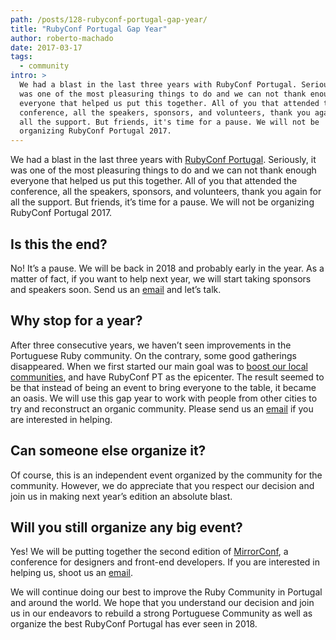 ```yaml
---
path: /posts/128-rubyconf-portugal-gap-year/
title: "RubyConf Portugal Gap Year"
author: roberto-machado
date: 2017-03-17
tags:
  - community
intro: >
  We had a blast in the last three years with RubyConf Portugal. Seriously, it
  was one of the most pleasuring things to do and we can not thank enough
  everyone that helped us put this together. All of you that attended the
  conference, all the speakers, sponsors, and volunteers, thank you again for
  all the support. But friends, it's time for a pause. We will not be
  organizing RubyConf Portugal 2017.
---
```


We had a blast in the last three years with [RubyConf Portugal](http://rubyconf.pt/). Seriously, it was one of the most pleasuring things to do and we can not thank enough everyone that helped us put this together. All of you that attended the conference, all the speakers, sponsors, and volunteers, thank you again for all the support. But friends, it’s time for a pause.  We will not be organizing RubyConf Portugal 2017.

## Is this the end?
No! It’s a pause. We will be back in 2018 and probably early in the year. As a matter of fact, if you want to help next year, we will start taking sponsors and speakers soon. Send us an [email] and let’s talk.

## Why stop for a year?
After three consecutive years, we haven’t seen improvements in the Portuguese Ruby community. On the contrary, some good gatherings disappeared. When we first started our main goal was to [boost our local communities](https://subvisual.co/community/), and have RubyConf PT as the epicenter. The result seemed to be that instead of being an event to bring everyone to the table, it became an oasis. We will use this gap year to work with people from other cities to try and reconstruct an organic community. Please send us an [email] if you are interested in helping.  

## Can someone else organize it?
Of course, this is an independent event organized by the community for the community. However, we do appreciate that you respect our decision and join us in making next year’s edition an absolute blast. 

## Will you still organize any big event?
Yes! We will be putting together the second edition of [MirrorConf], a conference for designers and front-end developers. If you are interested in helping us, shoot us an [email].

We will continue doing our best to improve the Ruby Community in Portugal and around the world. We hope that you understand our decision and join us in our endeavors to rebuild a strong Portuguese Community as well as organize the best RubyConf Portugal has ever seen in 2018.

[MirrorConf]: http://mirrorconf.com
[email]: mailto:contact@subvisual.co
